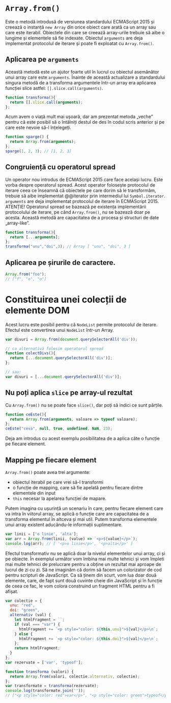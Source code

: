 # `Array.from()`

Este o metodă introdusă de versiunea standardului ECMAScript 2015 și creează o instanță `new Array` din orice obiect care arată ca un array sau care este iterabil. Obiectele din care se creează array-urile trebuie să aibe o lungime și elementele să fie indexate. Obiectul `arguments` are deja implementat protocolul de iterare și poate fi exploatat cu `Array.from()`.

## Aplicarea pe `arguments`

Această metodă este un ajutor foarte util în lucrul cu obiectul asemănător unui array care este `arguments`. Înainte de această actualizare a standardului singura metodă de a transforma argumentele într-un array era aplicarea funcției slice astfel: `[].slice.call(arguments)`.

```javascript
function transforma(){
  return [].slice.call(arguments);
};
```

Acum avem o viață mult mai ușoară, dar am prezentat metoda „veche” pentru că este posibil să o întâlniți destul de des în codul scris anterior și pe care este nevoie să-l înțelegeți.

```javascript
function sparge() {
  return Array.from(arguments);
};
sparge(1, 2, 3); // [1, 2, 3]
```

## Congruiență cu operatorul spread

Un operator nou introdus de ECMAScript 2015 care face același lucru. Este vorba despre operatorul spread. Acest operator folosește protocolul de iterare ceea ce înseamnă că obiectele pe care dorim să le transformăm, trebuie să aibe implementat @@iterator prin intermediul lui `Symbol.iterator`. `arguments` are deja implementat protocolul de iterare în ECMAScript 2015. ATENȚIE! Operatorul spread se bazează pe existența implementării protocolului de iterare, pe când `Array.from()`, nu se bazează doar pe acesta. Această metodă are capacitatea de a procesa și structuri de date „array-like”.


```javascript
function transforma(){
  return [...arguments];
};
transforma("unu","doi",3); // Array [ "unu", "doi", 3 ]
```

## Aplicarea pe șirurile de caractere.

```javascript
Array.from("foo");
// ["f", "o", "o"]
```

# Constituirea unei colecții de elemente DOM

Acest lucru este posibil pentru că `NodeList` permite protocolul de iterare. Efectul este convertirea unui `NodeList` într-un Array.

```javascript
var divuri = Array.from(document.querySelectorAll('div'));

// ca alternativă folosim operatorul spread
function colectDivs(){
  return [...document.querySelectorAll('div')];
};

// sau:
var divuri = [...document.querySelectorAll('div')];
```

## Nu poți aplica `slice` pe array-ul rezultat

Cu `Array.from()` nu se poate face `slice()`, dar poți să indici ce sunt părțile.

```javascript
function ceEste(){
  return Array.from(arguments, valoare => typeof valoare);
};
ceEste("ceva", null, true, undefined, NaN, 23);
```

Deja am introdus cu acest exemplu posibilitatea de a aplica câte o funcție pe fiecare element.

## Mapping pe fiecare element

`Array.from()` poate avea trei argumente:

- obiectul iterabil pe care vrei să-l transformi
- o funcție de mapping, care să fie apelată pentru fiecare dintre elementele din input
- `this` necesar la apelarea funcției de mapare.

Putem imagina cu ușurință un scenariu în care, pentru fiecare element care va intra în viitorul array, se aplică o funcție care are capacitatea de a transforma elementul în altceva și mai util. Putem transforma elementele unui array existent aducându-le informații suplimentare.

```javascript
var linii = ['o linie', 'alta'];
var arr = Array.from(linii, (value) => `<p>${value}</p>`);
console.log(arr); // [ '<p>o linie</p>', '<p>alta</p>' ]
```

Efectul transformativ nu se aplică doar la nivelul elementelor unui array, ci și pe obiecte. În exemplul următor vom îmbina mai multe tehnici și vom împleti mai multe tehnici de prelucrare pentru a obține un rezultat mai aproape de lucrul de zi cu zi. Să ne imaginăm că dorim să facem un colorizator de cod pentru scripturi de JavaScript. Ca să ținem din scurt, vom lua doar două elemente, care, de fapt sunt două cuvinte cheie din JavaScript și în funcție de ceea ce fac, le vom colora construind un fragment HTML pentru a fi afișat.

```javascript
var colectie = {
  unu: "red",
  doi: "green",
  alternativ (val) {
    let htmlFragment = ``;
    if (val === "var") {
      htmlFragment += `<p style="color: ${this.unu}">${val}</p>\n`;
    } else {
      htmlFragment += `<p style="color: ${this.doi}">${val}</p>\n`;
    };
    return htmlFragment;
  }
};
var rezervate = ['var', 'typeof'];

function transforma (valori) {
  return Array.from(valori, colectie.alternativ, colectie);
};
var transformate = transforma(rezervate);
console.log(transformate.join(''));
// ["<p style="color: red">var</p>", "<p style="color: green">typeof</p>"]
```
